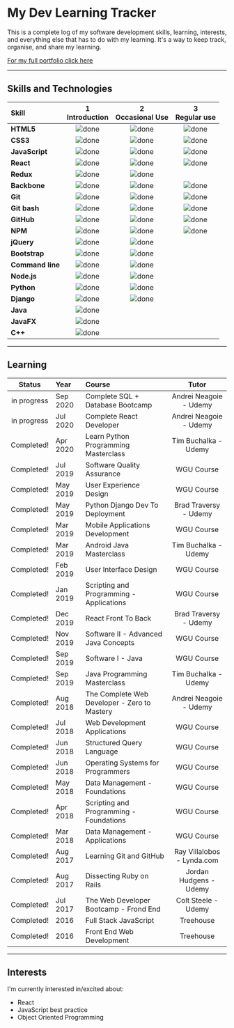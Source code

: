 # My Dev Learning Tracker

This is a complete log of my software development skills, learning, interests, and everything else that has to do with my learning. It's a way to keep track, organise, and share my learning.

[For my full portfolio click here](https://drewatienza.github.io "https://drewatienza.github.io")

---

## Skills and Technologies

[done]: https://user-images.githubusercontent.com/29199184/32275438-8385f5c0-bf0b-11e7-9406-42265f71e2bd.png "Done"

| Skill            | 1<br>Introduction | 2<br>Occasional Use | 3<br>Regular use |
| :--------------- | :---------------: | :-----------------: | :--------------: |
| **HTML5**        |   ![done][done]   |    ![done][done]    |  ![done][done]   |
| **CSS3**         |   ![done][done]   |    ![done][done]    |  ![done][done]   |
| **JavaScript**   |   ![done][done]   |    ![done][done]    |  ![done][done]   |
| **React**        |   ![done][done]   |    ![done][done]    |  ![done][done]   |
| **Redux**        |   ![done][done]   |    ![done][done]    |                  |
| **Backbone**     |   ![done][done]   |    ![done][done]    |  ![done][done]   |
| **Git**          |   ![done][done]   |    ![done][done]    |  ![done][done]   |
| **Git bash**     |   ![done][done]   |    ![done][done]    |  ![done][done]   |
| **GitHub**       |   ![done][done]   |    ![done][done]    |  ![done][done]   |
| **NPM**          |   ![done][done]   |    ![done][done]    |  ![done][done]   |
| **jQuery**       |   ![done][done]   |    ![done][done]    |                  |
| **Bootstrap**    |   ![done][done]   |    ![done][done]    |                  |
| **Command line** |   ![done][done]   |    ![done][done]    |                  |
| **Node.js**      |   ![done][done]   |    ![done][done]    |                  |
| **Python**       |   ![done][done]   |    ![done][done]    |                  |
| **Django**       |   ![done][done]   |    ![done][done]    |                  |
| **Java**         |   ![done][done]   |                     |                  |
| **JavaFX**       |   ![done][done]   |                     |                  |
| **C++**          |   ![done][done]   |                     |                  |

---

## Learning

|   Status    | Year     | Course                                       |           Tutor            |
| :---------: | :------- | :------------------------------------------- | :------------------------: |
| in progress | Sep 2020 | Complete SQL + Database Bootcamp             |   Andrei Neagoie - Udemy   |
| in progress | Jul 2020 | Complete React Developer                     |   Andrei Neagoie - Udemy   |
| Completed!  | Apr 2020 | Learn Python Programming Masterclass         |    Tim Buchalka - Udemy    |
| Completed!  | Jul 2019 | Software Quality Assurance                   |         WGU Course         |
| Completed!  | May 2019 | User Experience Design                       |         WGU Course         |
| Completed!  | May 2019 | Python Django Dev To Deployment              |   Brad Traversy - Udemy    |
| Completed!  | Mar 2019 | Mobile Applications Development              |         WGU Course         |
| Completed!  | Mar 2019 | Android Java Masterclass                     |    Tim Buchalka - Udemy    |
| Completed!  | Feb 2019 | User Interface Design                        |         WGU Course         |
| Completed!  | Jan 2019 | Scripting and Programming - Applications     |         WGU Course         |
| Completed!  | Dec 2019 | React Front To Back                          |   Brad Traversy - Udemy    |
| Completed!  | Nov 2019 | Software II - Advanced Java Concepts         |         WGU Course         |
| Completed!  | Sep 2019 | Software I - Java                            |         WGU Course         |
| Completed!  | Sep 2019 | Java Programming Masterclass                 |    Tim Buchalka - Udemy    |
| Completed!  | Aug 2018 | The Complete Web Developer - Zero to Mastery |   Andrei Neagoie - Udemy   |
| Completed!  | Jul 2018 | Web Development Applications                 |         WGU Course         |
| Completed!  | Jun 2018 | Structured Query Language                    |         WGU Course         |
| Completed!  | Jun 2018 | Operating Systems for Programmers            |         WGU Course         |
| Completed!  | May 2018 | Data Management - Foundations                |         WGU Course         |
| Completed!  | Apr 2018 | Scripting and Programming - Foundations      |         WGU Course         |
| Completed!  | Mar 2018 | Data Management - Applications               |         WGU Course         |
| Completed!  | Aug 2017 | Learning Git and GitHub                      | Ray Villalobos - Lynda.com |
| Completed!  | Aug 2017 | Dissecting Ruby on Rails                     |   Jordan Hudgens - Udemy   |
| Completed!  | Jul 2017 | The Web Developer Bootcamp - Frond End       |    Colt Steele - Udemy     |
| Completed!  | 2016     | Full Stack JavaScript                        |         Treehouse          |
| Completed!  | 2016     | Front End Web Development                    |         Treehouse          |

---

## Interests

I'm currently interested in/excited about:

- React
- JavaScript best practice
- Object Oriented Programming
